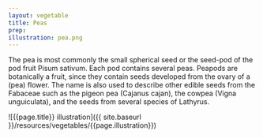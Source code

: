 ```yaml
---
layout: vegetable
title: Peas
prep:
illustration: pea.png
---
```


The pea is most commonly the small spherical seed or the seed-pod of the pod fruit Pisum sativum. Each pod contains several peas. Peapods are botanically a fruit, since they contain seeds developed from the ovary of a (pea) flower. The name is also used to describe other edible seeds from the Fabaceae such as the pigeon pea (Cajanus cajan), the cowpea (Vigna unguiculata), and the seeds from several species of Lathyrus.

![{{page.title}} illustration]({{ site.baseurl }}/resources/vegetables/{{page.illustration}})